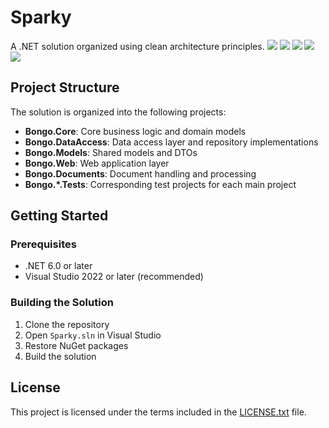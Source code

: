 # Sparky

A .NET solution organized using clean architecture principles.
<img src="https://res.cloudinary.com/dj6ebo4as/image/upload/v1748784029/GithubProject/bongo/gnw3wg2cf0gj7i0wyy1c.png"/>
<img src="https://res.cloudinary.com/dj6ebo4as/image/upload/v1748784028/GithubProject/bongo/qo0rkibckdptppszyozx.png"/>
<img src="https://res.cloudinary.com/dj6ebo4as/image/upload/v1748784028/GithubProject/bongo/vqphslgmr7he4pzvupit.png"/>
<img src="https://res.cloudinary.com/dj6ebo4as/image/upload/v1748784028/GithubProject/bongo/iyma34pgswtwdc4rucva.png"/>
<img src="https://res.cloudinary.com/dj6ebo4as/image/upload/v1748784029/GithubProject/bongo/hco0x2ggbwsqem0wtfft.png"/>


## Project Structure

The solution is organized into the following projects:

- **Bongo.Core**: Core business logic and domain models
- **Bongo.DataAccess**: Data access layer and repository implementations
- **Bongo.Models**: Shared models and DTOs
- **Bongo.Web**: Web application layer
- **Bongo.Documents**: Document handling and processing
- **Bongo.*.Tests**: Corresponding test projects for each main project

## Getting Started

### Prerequisites

- .NET 6.0 or later
- Visual Studio 2022 or later (recommended)

### Building the Solution

1. Clone the repository
2. Open `Sparky.sln` in Visual Studio
3. Restore NuGet packages
4. Build the solution

## License

This project is licensed under the terms included in the [LICENSE.txt](LICENSE.txt) file. 
